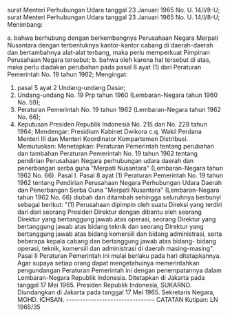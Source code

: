  surat Menteri Perhubungan Udara tanggal 23 Januari 1965 No. U. 14/l/8-U; surat Menteri Perhubungan Udara tanggal 23 Januari 1965 No. U. 14/l/8-U;
Menimbang:

a. bahwa berhubung dengan berkembangnya Perusahaan Negara Merpati Nusantara dengan terbentuknya kantor-kantor cabang di daerah-daerah dan bertambahnya alat-alat terbang, maka perlu memperkuat Pimpinan Perusahaan Negara tersebut;
b. bahwa oleh karena hal tersebut di atas, maka perlu diadakan perubahan pada pasal 8 ayat (1) dari Peraturan Pemerintah No. 19 tahun 1962;
Mengingat:

1. pasal 5 ayat 2 Undang-undang Dasar;
2. Undang-undang No. 19 Prp tahun 1960 (Lembaran-Negara tahun 1960 No. 59);
3. Peraturan Pemerintah No. 19 tahun 1962 (Lembaran-Negara tahun 1962 No. 66);
4. Keputusan Presiden Republik Indonesia No. 215 dan No. 228 tahun 1964; Mendengar: Presidium Kabinet Dwikora c.q. Wakil Perdana Menteri III dan Menteri Koordinator Kompartemen Distribusi. Memutuskan: Menetapkan: Peraturan Pemerintah tentang perubahan dan tambahan Peraturan Pemerintah No. 19 tahun 1962 tentang pendirian Perusahaan Negara perhubungan udara daerah dan penerbangan serba guna "Merpati Nusantara" (Lembaran-Negara tahun 1962 No. 66). Pasal I. Pasal 8 ayat (1) Peraturan Pemerintah No. 19 tahun 1962 tentang Pendirian Perusahaan Negara Perhubungan Udara Daerah dan Penerbangan Serba Guna "Merpati Nusantara" (Lembaran-Negara tahun 1962 No. 66) diubah dan ditambah sehingga seluruhnya berbunyi sebagai berikut: "(1) Perusahaan dipimpin oleh suatu Direksi yang terdiri dari dari seorang Presiden Direktur dengan dibantu oleh seorang Direktur yang bertanggung jawab atas operasi, seorang Direktur yang bertanggung jawab atas bidang teknik dan seorang Direktur yang bertanggung jawab atas bidang komersiil dan bidang administrasi, serta beberapa kepala cabang dan bertanggung jawab atas bidang- bidang operasi, teknik, komersiil dan administrasi di daerah masing-masing". Pasal II Peraturan Pemerintah ini mulai berlaku pada hari ditetapkannya. Agar supaya setiap orang dapat mengetahuinya memerintahkan pengundangan Peraturan Pemerintah ini dengan penempatannya dalam Lembaran-Negara Republik Indonesia. Ditetapkan di Jakarta pada tanggal 17 Mei 1965. Presiden Republik Indonesia, SUKARNO. Diundangkan di Jakarta pada tanggal 17 Mei 1965. Sekretaris Negara, MOHD. ICHSAN. -------------------------------- CATATAN Kutipan: LN 1965/35